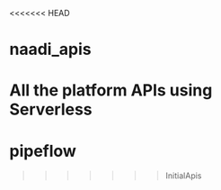 <<<<<<< HEAD
# naadi_apis
All the platform APIs using Serverless
=======
# pipeflow
>>>>>>> InitialApis
